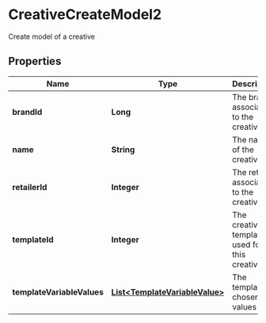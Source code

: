 

# CreativeCreateModel2

Create model of a creative

## Properties

| Name | Type | Description | Notes |
|------------ | ------------- | ------------- | -------------|
|**brandId** | **Long** | The brand associated to the creative |  [optional] |
|**name** | **String** | The name of the creative |  |
|**retailerId** | **Integer** | The retailer associated to the creative |  |
|**templateId** | **Integer** | The creative template used for this creative |  |
|**templateVariableValues** | [**List&lt;TemplateVariableValue&gt;**](TemplateVariableValue.md) | The template chosen values |  |



